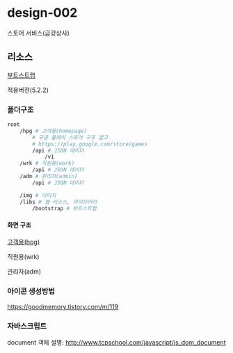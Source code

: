 # design-002
스토어 서비스(금강상사)

## 리소스

[부트스트랩](https://getbootstrap.kr/)

적용버전(5.2.2)

### 폴더구조

```sh
root
    /hpg # 고객용(homepage)
        # 구글 플레이 스토어 구조 참고
        # https://play.google.com/store/games
        /api # JSON 데이터
            /v1
    /wrk # 직원용(work)
        /api # JSON 데이터
    /adm # 관리자(admin)
        /api # JSON 데이터

    /img # 이미지
    /libs # 웹 리소스, 라이브러리
        /bootstrap # 부트스트랩
```

#### 화면 구조

[고객용(hpg)](https://office4sea.github.io/design-002/hpg/)

직원용(wrk)

관리자(adm)

### 아이콘 생성방법

https://goodmemory.tistory.com/m/119

### 자바스크립트

document 객체 설명: http://www.tcpschool.com/javascript/js_dom_document
